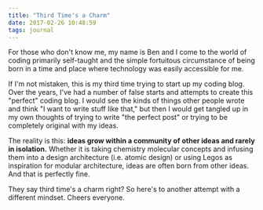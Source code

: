 ```yaml
---
title: "Third Time's a Charm"
date: 2017-02-26 10:48:59
tags: journal
---
```


For those who don't know me, my name is Ben and I come to the world of coding primarily self-taught and the simple fortuitous circumstance of being born in a time and place where technology was easily accessible for me.

If I'm not mistaken, this is my third time trying to start up my coding blog. Over the years, I've had a number of false starts and attempts to create this "perfect" coding blog. I would see the kinds of things other people wrote and think "I want to write stuff like that," but then I would get tangled up in my own thoughts of trying to write "the perfect post" or trying to be completely original with my ideas.

The reality is this: **ideas grow within a community of other ideas and rarely in isolation.** Whether it is taking chemistry molecular concepts and infusing them into a design architecture (i.e. atomic design) or using Legos as inspiration for modular architecture, ideas are often born from other ideas. And that is perfectly fine.

They say third time's a charm right? So here's to another attempt with a different mindset. Cheers everyone.
